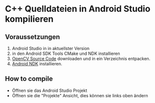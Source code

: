 C++ Quelldateien in Android Studio kompilieren
==============================================

Voraussetzungen
---------------

1. Android Studio in in aktuellster Version
2. in den Android SDK Tools CMake und NDK installieren
3. [OpenCV Source Code](https://github.com/opencv/opencv/releases) downloaden und in ein Verzeichnis entpacken.
4. [Android NDK](https://developer.android.com/ndk) installieren.

How to compile
--------------
- Öffnen sie das Android Studio Projekt
- Öffnen sie die "Projekte" Ansicht, dies können sie links oben ändern

